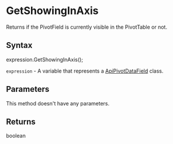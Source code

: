 # GetShowingInAxis

Returns if the PivotField is currently visible in the PivotTable or not.

## Syntax

expression.GetShowingInAxis();

`expression` - A variable that represents a [ApiPivotDataField](../ApiPivotDataField.md) class.

## Parameters

This method doesn't have any parameters.

## Returns

boolean